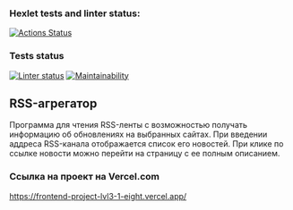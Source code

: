 ### Hexlet tests and linter status:
[![Actions Status](https://github.com/natakhrom/frontend-project-lvl3/workflows/hexlet-check/badge.svg)](https://github.com/natakhrom/frontend-project-lvl3/actions)

### Tests status
[![Linter status](https://github.com/natakhrom/frontend-project-lvl3/actions/workflows/thirdProject-check.yml/badge.svg)](https://github.com/natakhrom/frontend-project-lvl3/actions)
[![Maintainability](https://api.codeclimate.com/v1/badges/653b4d0255d3d2f69412/maintainability)](https://codeclimate.com/github/natakhrom/frontend-project-lvl3/maintainability)


## RSS-агрегатор
Программа для чтения RSS-ленты с возможностью получать информацию об обновлениях на выбранных сайтах. При введении аддреса RSS-канала отображается список его новостей. При клике по ссылке новости можно перейти на страницу с ее полным описанием.

### Ссылка на проект на Vercel.com
https://frontend-project-lvl3-1-eight.vercel.app/